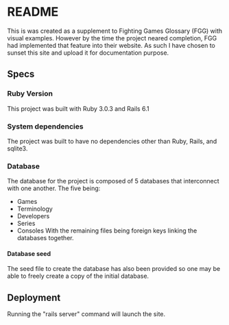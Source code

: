 # README

This is was created as a supplement to Fighting Games Glossary (FGG) with visual examples. However by the time the project neared completion, FGG had implemented that feature into their website. As such I have chosen to sunset this site and upload it for documentation purpose.

## Specs
### Ruby Version
This project was built with Ruby 3.0.3 and Rails 6.1

### System dependencies
The project was built to have no dependencies other than Ruby, Rails, and sqlite3.

### Database
The database for the project is composed of 5 databases that interconnect with one another. The five being:
  * Games
  * Terminology
  * Developers
  * Series
  * Consoles
With the remaining files being foreign keys linking the databases together.
#### Database seed
The seed file to create the database has also been provided so one may be able to freely create a copy of the initial database.

## Deployment
Running the "rails server" command will launch the site.

